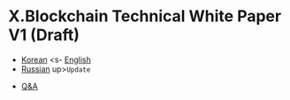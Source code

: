 # X.Blockchain Technical White Paper V1 (Draft)
- [Korean](https://xbctechnologies.github.io/Documentation/WhitePaper_ko-KR) <s- [English](https://xbctechnologies.github.io/Documentation/WhitePaper_en-US)
- [Russian](https://xbctechnologies.github.io/Documentation/WhitePaper_ru-RU)
up>`Update`</sup>
<!-- -->
- [Q&A](http://blog.naver.com/aston_company)
